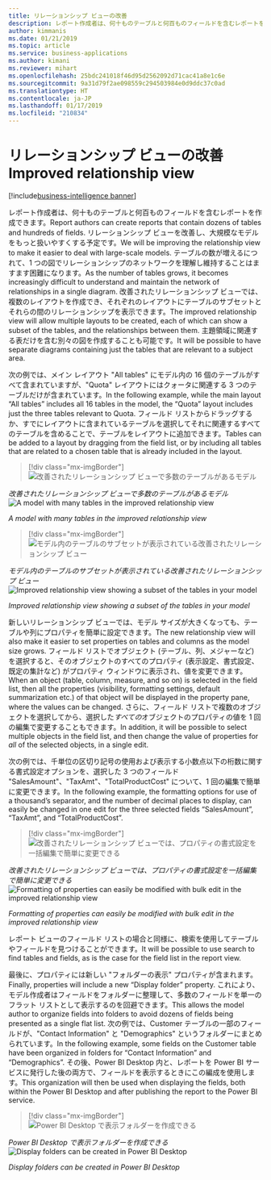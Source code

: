 ```yaml
---
title: リレーションシップ ビューの改善
description: レポート作成者は、何十ものテーブルと何百ものフィールドを含むレポートを作成できます。
author: kimmanis
ms.date: 01/21/2019
ms.topic: article
ms.service: business-applications
ms.author: kimani
ms.reviewer: mihart
ms.openlocfilehash: 25bdc241018f46d95d2562092d71cac41a8e1c6e
ms.sourcegitcommit: 9a31d79f2ae098559c294503984e0d9ddc37c0ad
ms.translationtype: HT
ms.contentlocale: ja-JP
ms.lasthandoff: 01/17/2019
ms.locfileid: "210834"
---
```

# <a name="improved-relationship-view"></a><span data-ttu-id="b0e06-103">リレーションシップ ビューの改善</span><span class="sxs-lookup"><span data-stu-id="b0e06-103">Improved relationship view</span></span>
[!include[business-intelligence banner](../../includes/business-intelligence.md)]


<span data-ttu-id="b0e06-104">レポート作成者は、何十ものテーブルと何百ものフィールドを含むレポートを作成できます。</span><span class="sxs-lookup"><span data-stu-id="b0e06-104">Report authors can create reports that contain dozens of tables and hundreds of fields.</span></span> <span data-ttu-id="b0e06-105">リレーションシップ ビューを改善し、大規模なモデルをもっと扱いやすくする予定です。</span><span class="sxs-lookup"><span data-stu-id="b0e06-105">We will be improving the relationship view to make it easier to deal with large-scale models.</span></span> <span data-ttu-id="b0e06-106">テーブルの数が増えるにつれて、1 つの図でリレーションシップのネットワークを理解し維持することはますます困難になります。</span><span class="sxs-lookup"><span data-stu-id="b0e06-106">As the number of tables grows, it becomes increasingly difficult to understand and maintain the network of relationships in a single diagram.</span></span> <span data-ttu-id="b0e06-107">改善されたリレーションシップ ビューでは、複数のレイアウトを作成でき、それぞれのレイアウトにテーブルのサブセットとそれらの間のリレーションシップを表示できます。</span><span class="sxs-lookup"><span data-stu-id="b0e06-107">The improved relationship view will allow multiple layouts to be created, each of which can show a subset of the tables, and the relationships between them.</span></span> <span data-ttu-id="b0e06-108">主題領域に関連する表だけを含む別々の図を作成することも可能です。</span><span class="sxs-lookup"><span data-stu-id="b0e06-108">It will be possible to have separate diagrams containing just the tables that are relevant to a subject area.</span></span>

<span data-ttu-id="b0e06-109">次の例では、メイン レイアウト "All tables" にモデル内の 16 個のテーブルがすべて含まれていますが、"Quota" レイアウトにはクォータに関連する 3 つのテーブルだけが含まれています。</span><span class="sxs-lookup"><span data-stu-id="b0e06-109">In the following example, while the main layout “All tables” includes all 16 tables in the model, the “Quota” layout includes just the three tables relevant to Quota.</span></span> <span data-ttu-id="b0e06-110">フィールド リストからドラッグするか、すでにレイアウトに含まれているテーブルを選択してそれに関連するすべてのテーブルを含めることで、テーブルをレイアウトに追加できます。</span><span class="sxs-lookup"><span data-stu-id="b0e06-110">Tables can be added to a layout by dragging from the field list, or by including all tables that are related to a chosen table that is already included in the layout.</span></span>

> [!div class="mx-imgBorder"]
> <span data-ttu-id="b0e06-111">![改善されたリレーションシップ ビューで多数のテーブルがあるモデル](media/improved-relationship-view-1.png "改善されたリレーションシップ ビューで多数のテーブルがあるモデル")
<!-- picture -->
*改善されたリレーションシップ ビューで多数のテーブルがあるモデル*</span><span class="sxs-lookup"><span data-stu-id="b0e06-111">![A model with many tables in the improved relationship view](media/improved-relationship-view-1.png "A model with many tables in the improved relationship view")
<!-- picture -->
*A model with many tables in the improved relationship view*</span></span>

> [!div class="mx-imgBorder"]
> <span data-ttu-id="b0e06-112">![モデル内のテーブルのサブセットが表示されている改善されたリレーションシップ ビュー](media/improved-relationship-view-2.png "モデル内のテーブルのサブセットが表示されている改善されたリレーションシップ ビュー")
<!-- picture -->
*モデル内のテーブルのサブセットが表示されている改善されたリレーションシップ ビュー*</span><span class="sxs-lookup"><span data-stu-id="b0e06-112">![Improved relationship view showing a subset of the tables in your model](media/improved-relationship-view-2.png "Improved relationship view showing a subset of the tables in your model")
<!-- picture -->
*Improved relationship view showing a subset of the tables in your model*</span></span>

<span data-ttu-id="b0e06-113">新しいリレーションシップ ビューでは、モデル サイズが大きくなっても、テーブルや列にプロパティを簡単に設定できます。</span><span class="sxs-lookup"><span data-stu-id="b0e06-113">The new relationship view will also make it easier to set properties on tables and columns as the model size grows.</span></span> <span data-ttu-id="b0e06-114">フィールド リストでオブジェクト (テーブル、列、メジャーなど) を選択すると、そのオブジェクトのすべてのプロパティ (表示設定、書式設定、既定の集計など) がプロパティ ウィンドウに表示され、値を変更できます。</span><span class="sxs-lookup"><span data-stu-id="b0e06-114">When an object (table, column, measure, and so on) is selected in the field list, then all the properties (visibility, formatting settings, default summarization etc.) of that object will be displayed in the property pane, where the values can be changed.</span></span> <span data-ttu-id="b0e06-115">さらに、フィールド リストで複数のオブジェクトを選択してから、選択した*すべての*オブジェクトのプロパティの値を 1 回の編集で変更することもできます。</span><span class="sxs-lookup"><span data-stu-id="b0e06-115">In addition, it will be possible to select multiple objects in the field list, and then change the value of properties for *all* of the selected objects, in a single edit.</span></span>

<span data-ttu-id="b0e06-116">次の例では、千単位の区切り記号の使用および表示する小数点以下の桁数に関する書式設定オプションを、選択した 3 つのフィールド "SalesAmount"、"TaxAmt"、"TotalProductCost" について、1 回の編集で簡単に変更できます。</span><span class="sxs-lookup"><span data-stu-id="b0e06-116">In the following example, the formatting options for use of a thousand’s separator, and the number of decimal places to display, can easily be changed in one edit for the three selected fields “SalesAmount”, “TaxAmt”, and “TotalProductCost”.</span></span>

> [!div class="mx-imgBorder"]
> <span data-ttu-id="b0e06-117">![改善されたリレーションシップ ビューでは、プロパティの書式設定を一括編集で簡単に変更できる](media/improved-relationship-view-3.png "改善されたリレーションシップ ビューでは、プロパティの書式設定を一括編集で簡単に変更できる")
<!-- picture -->
*改善されたリレーションシップ ビューでは、プロパティの書式設定を一括編集で簡単に変更できる*</span><span class="sxs-lookup"><span data-stu-id="b0e06-117">![Formatting of properties can easily be modified with bulk edit in the improved relationship view](media/improved-relationship-view-3.png "Formatting of properties can easily be modified with bulk edit in the improved relationship view")
<!-- picture -->
*Formatting of properties can easily be modified with bulk edit in the improved relationship view*</span></span>

<span data-ttu-id="b0e06-118">レポート ビューのフィールド リストの場合と同様に、検索を使用してテーブルやフィールドを見つけることができます。</span><span class="sxs-lookup"><span data-stu-id="b0e06-118">It will be possible to use search to find tables and fields, as is the case for the field list in the report view.</span></span>

<span data-ttu-id="b0e06-119">最後に、プロパティには新しい "フォルダーの表示" プロパティが含まれます。</span><span class="sxs-lookup"><span data-stu-id="b0e06-119">Finally, properties will include a new “Display folder” property.</span></span> <span data-ttu-id="b0e06-120">これにより、モデル作成者はフィールドをフォルダーに整理して、多数のフィールドを単一のフラット リストとして表示するのを回避できます。</span><span class="sxs-lookup"><span data-stu-id="b0e06-120">This allows the model author to organize fields into folders to avoid dozens of fields being presented as a single flat list.</span></span> <span data-ttu-id="b0e06-121">次の例では、Customer テーブルの一部のフィールドが、"Contact Information" と "Demographics" というフォルダーにまとめられています。</span><span class="sxs-lookup"><span data-stu-id="b0e06-121">In the following example, some fields on the Customer table have been organized in folders for “Contact Information” and “Demographics”.</span></span> <span data-ttu-id="b0e06-122">その後、Power BI Desktop 内と、レポートを Power BI サービスに発行した後の両方で、フィールドを表示するときにこの編成を使用します。</span><span class="sxs-lookup"><span data-stu-id="b0e06-122">This organization will then be used when displaying the fields, both within the Power BI Desktop and after publishing the report to the Power BI service.</span></span>

> [!div class="mx-imgBorder"]
> <span data-ttu-id="b0e06-123">![Power BI Desktop で表示フォルダーを作成できる](media/improved-relationship-view-4.png "Power BI Desktop で表示フォルダーを作成できる")
<!-- picture -->
*Power BI Desktop で表示フォルダーを作成できる*</span><span class="sxs-lookup"><span data-stu-id="b0e06-123">![Display folders can be created in Power BI Desktop](media/improved-relationship-view-4.png "Display folders can be created in Power BI Desktop")
<!-- picture -->
*Display folders can be created in Power BI Desktop*</span></span>
